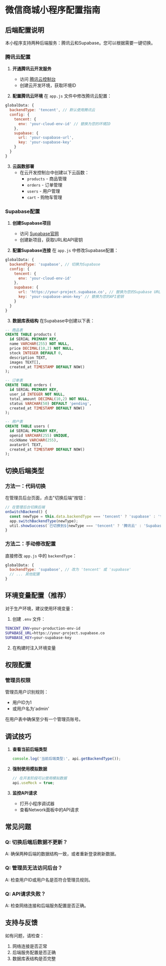 # 微信商城小程序配置指南

## 后端配置说明

本小程序支持两种后端服务：腾讯云和Supabase。您可以根据需要一键切换。

### 腾讯云配置

1. **开通腾讯云开发服务**
   - 访问 [腾讯云控制台](https://console.cloud.tencent.com/tcb)
   - 创建云开发环境，获取环境ID

2. **配置腾讯云环境**
   在 `app.js` 文件中修改腾讯云配置：

```javascript
globalData: {
  backendType: 'tencent', // 默认使用腾讯云
  config: {
    tencent: {
      env: 'your-cloud-env-id' // 替换为您的环境ID
    },
    supabase: {
      url: 'your-supabase-url',
      key: 'your-supabase-key'
    }
  }
}
```

3. **云函数部署**
   - 在云开发控制台中创建以下云函数：
     - `products` - 商品管理
     - `orders` - 订单管理  
     - `users` - 用户管理
     - `cart` - 购物车管理

### Supabase配置

1. **创建Supabase项目**
   - 访问 [Supabase官网](https://supabase.com/)
   - 创建新项目，获取URL和API密钥

2. **配置Supabase连接**
   在 `app.js` 中修改Supabase配置：

```javascript
globalData: {
  backendType: 'supabase', // 切换为Supabase
  config: {
    tencent: {
      env: 'your-cloud-env-id'
    },
    supabase: {
      url: 'https://your-project.supabase.co', // 替换为您的Supabase URL
      key: 'your-supabase-anon-key' // 替换为您的API密钥
    }
  }
}
```

3. **数据库表结构**
   在Supabase中创建以下表：

```sql
-- 商品表
CREATE TABLE products (
  id SERIAL PRIMARY KEY,
  name VARCHAR(255) NOT NULL,
  price DECIMAL(10,2) NOT NULL,
  stock INTEGER DEFAULT 0,
  description TEXT,
  images TEXT[],
  created_at TIMESTAMP DEFAULT NOW()
);

-- 订单表
CREATE TABLE orders (
  id SERIAL PRIMARY KEY,
  user_id INTEGER NOT NULL,
  total_amount DECIMAL(10,2) NOT NULL,
  status VARCHAR(50) DEFAULT 'pending',
  created_at TIMESTAMP DEFAULT NOW()
);

-- 用户表
CREATE TABLE users (
  id SERIAL PRIMARY KEY,
  openid VARCHAR(255) UNIQUE,
  nickName VARCHAR(255),
  avatarUrl TEXT,
  created_at TIMESTAMP DEFAULT NOW()
);
```

## 切换后端类型

### 方法一：代码切换

在管理员后台页面，点击"切换后端"按钮：

```javascript
// 在管理后台切换后端
onSwitchBackend() {
  const newType = this.data.backendType === 'tencent' ? 'supabase' : 'tencent';
  app.switchBackendType(newType);
  util.showSuccess(`已切换到${newType === 'tencent' ? '腾讯云' : 'Supabase'}`);
}
```

### 方法二：手动修改配置

直接修改 `app.js` 中的 `backendType`：

```javascript
globalData: {
  backendType: 'supabase', // 改为 'tencent' 或 'supabase'
  // ... 其他配置
}
```

## 环境变量配置（推荐）

对于生产环境，建议使用环境变量：

1. 创建 `.env` 文件：

```bash
TENCENT_ENV=your-production-env-id
SUPABASE_URL=https://your-project.supabase.co
SUPABASE_KEY=your-supabase-key
```

2. 在构建时注入环境变量

## 权限配置

### 管理员权限

管理员用户识别规则：
- 用户ID为1
- 或用户名为'admin'

在用户表中确保至少有一个管理员账号。

## 调试技巧

1. **查看当前后端类型**
   ```javascript
   console.log('当前后端类型:', api.getBackendType());
   ```

2. **强制使用模拟数据**
   ```javascript
   // 在开发阶段可以使用模拟数据
   api.useMock = true;
   ```

3. **监控API请求**
   - 打开小程序调试器
   - 查看Network面板中的API请求

## 常见问题

### Q: 切换后端后数据不更新？
A: 确保两种后端的数据结构一致，或者重新登录刷新数据。

### Q: 管理员无法访问后台？
A: 检查用户ID或用户名是否符合管理员规则。

### Q: API请求失败？
A: 检查网络连接和后端服务配置是否正确。

## 支持与反馈

如有问题，请检查：
1. 网络连接是否正常
2. 后端服务配置是否正确
3. 数据库表结构是否完整